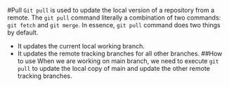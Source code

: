 #Pull
`Git pull` is used to update the local version of a repository from a remote. The `git pull` command literally a combination of two commands: `git fetch` and `git merge`. In essence, `git pull` command does two things by default.
* It updates the current local working branch.
* It updates the remote tracking branches for all other branches.
##How to use
When we are working on main branch, we need to execute `git pull` to update the local copy of main and update the other remote tracking branches.
![]()
